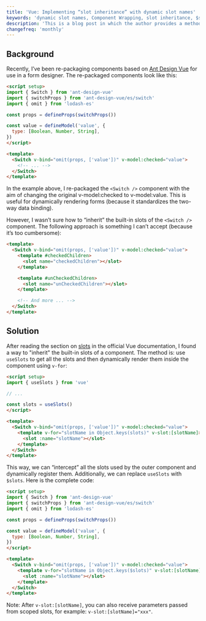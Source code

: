 ```yaml
---
title: 'Vue: Implementing “slot inheritance” with dynamic slot names'
keywords: 'dynamic slot names, Component Wrapping, slot inheritance, $slots, useSlots'
description: 'This is a blog post in which the author provides a method for slot inheritance in Vue, which is useful when re-packaging components.'
changefreq: 'monthly'
---
```


## Background

Recently, I’ve been re-packaging components based on [Ant Design Vue](https://antdv.com/components/overview) for use in a form designer. The re-packaged components look like this:

```html
<script setup>
import { Switch } from 'ant-design-vue'
import { switchProps } from 'ant-design-vue/es/switch'
import { omit } from 'lodash-es'

const props = defineProps(switchProps())

const value = defineModel('value', {
  type: [Boolean, Number, String],
})
</script>

<template>
  <Switch v-bind="omit(props, ['value'])" v-model:checked="value">
    <!-- ... -->
  </Switch>
</template>
```

In the example above, I re-packaged the `<Switch />` component with the aim of changing the original v-model:checked to v-model:value. This is useful for dynamically rendering forms (because it standardizes the two-way data binding).

However, I wasn’t sure how to “inherit” the built-in slots of the `<Switch />` component. The following approach is something I can’t accept (because it’s too cumbersome):

```html
<template>
  <Switch v-bind="omit(props, ['value'])" v-model:checked="value">
    <template #checkedChildren>
      <slot name="checkedChildren"></slot>
    </template>

    <template #unCheckedChildren>
      <slot name="unCheckedChildren"></slot>
    </template>

    <!-- And more ... -->
  </Switch>
</template>
```

## Solution

After reading the section on [slots](https://cn.vuejs.org/guide/components/slots.html#dynamic-slot-names) in the official Vue documentation, I found a way to "inherit" the built-in slots of a component. The method is: use `useSlots` to get all the slots and then dynamically render them inside the component using `v-for`:

```html
<script setup>
import { useSlots } from 'vue'

// ...

const slots = useSlots()
</script>

<template>
  <Switch v-bind="omit(props, ['value'])" v-model:checked="value">
    <template v-for="slotName in Object.keys(slots)" v-slot:[slotName]>
      <slot :name="slotName"></slot>
    </template>
  </Switch>
</template>
```

This way, we can “intercept” all the slots used by the outer component and dynamically register them. Additionally, we can replace `useSlots` with `$slots`. Here is the complete code:

```html
<script setup>
import { Switch } from 'ant-design-vue'
import { switchProps } from 'ant-design-vue/es/switch'
import { omit } from 'lodash-es'

const props = defineProps(switchProps())

const value = defineModel('value', {
  type: [Boolean, Number, String],
})
</script>

<template>
  <Switch v-bind="omit(props, ['value'])" v-model:checked="value">
    <template v-for="slotName in Object.keys($slots)" v-slot:[slotName]>
      <slot :name="slotName"></slot>
    </template>
  </Switch>
</template>
```

Note: After `v-slot:[slotName]`, you can also receive parameters passed from scoped slots, for example: `v-slot:[slotName]="xxx"`.
